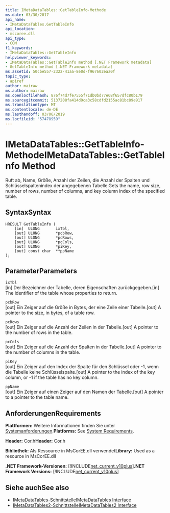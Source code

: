 ```yaml
---
title: IMetaDataTables::GetTableInfo-Methode
ms.date: 03/30/2017
api_name:
- IMetaDataTables.GetTableInfo
api_location:
- mscoree.dll
api_type:
- COM
f1_keywords:
- IMetaDataTables::GetTableInfo
helpviewer_keywords:
- IMetaDataTables::GetTableInfo method [.NET Framework metadata]
- GetTableInfo method [.NET Framework metadata]
ms.assetid: 50cbe557-2322-41aa-8e0d-f967602eaa0f
topic_type:
- apiref
author: mairaw
ms.author: mairaw
ms.openlocfilehash: 876f74d7fe7555f71db0bd77e68f657dfc80b179
ms.sourcegitcommit: 5137208fa414d9ca3c58cdfd2155ac81bc89e917
ms.translationtype: MT
ms.contentlocale: de-DE
ms.lasthandoff: 03/06/2019
ms.locfileid: "57478959"
---
```

# <a name="imetadatatablesgettableinfo-method"></a><span data-ttu-id="f9a8b-102">IMetaDataTables::GetTableInfo-Methode</span><span class="sxs-lookup"><span data-stu-id="f9a8b-102">IMetaDataTables::GetTableInfo Method</span></span>
<span data-ttu-id="f9a8b-103">Ruft ab, Name, Größe, Anzahl der Zeilen, die Anzahl der Spalten und Schlüsselspaltenindex der angegebenen Tabelle.</span><span class="sxs-lookup"><span data-stu-id="f9a8b-103">Gets the name, row size, number of rows, number of columns, and key column index of the specified table.</span></span>  
  
## <a name="syntax"></a><span data-ttu-id="f9a8b-104">Syntax</span><span class="sxs-lookup"><span data-stu-id="f9a8b-104">Syntax</span></span>  
  
```  
HRESULT GetTableInfo (  
    [in]  ULONG       ixTbl,  
    [out] ULONG       *pcbRow,  
    [out] ULONG       *pcRows,  
    [out] ULONG       *pcCols,  
    [out] ULONG       *piKey,  
    [out] const char  **ppName  
);  
```  
  
## <a name="parameters"></a><span data-ttu-id="f9a8b-105">Parameter</span><span class="sxs-lookup"><span data-stu-id="f9a8b-105">Parameters</span></span>  
 `ixTbl`  
 <span data-ttu-id="f9a8b-106">[in] Der Bezeichner der Tabelle, deren Eigenschaften zurückgegeben.</span><span class="sxs-lookup"><span data-stu-id="f9a8b-106">[in] The identifier of the table whose properties to return.</span></span>  
  
 `pcbRow`  
 <span data-ttu-id="f9a8b-107">[out] Ein Zeiger auf die Größe in Bytes, der eine Zeile einer Tabelle.</span><span class="sxs-lookup"><span data-stu-id="f9a8b-107">[out] A pointer to the size, in bytes, of a table row.</span></span>  
  
 `pcRows`  
 <span data-ttu-id="f9a8b-108">[out] Ein Zeiger auf die Anzahl der Zeilen in der Tabelle.</span><span class="sxs-lookup"><span data-stu-id="f9a8b-108">[out] A pointer to the number of rows in the table.</span></span>  
  
 `pcCols`  
 <span data-ttu-id="f9a8b-109">[out] Ein Zeiger auf die Anzahl der Spalten in der Tabelle.</span><span class="sxs-lookup"><span data-stu-id="f9a8b-109">[out] A pointer to the number of columns in the table.</span></span>  
  
 `piKey`  
 <span data-ttu-id="f9a8b-110">[out] Ein Zeiger auf den Index der Spalte für den Schlüssel oder -1, wenn die Tabelle keine Schlüsselspalte.</span><span class="sxs-lookup"><span data-stu-id="f9a8b-110">[out] A pointer to the index of the key column, or -1 if the table has no key column.</span></span>  
  
 `ppName`  
 <span data-ttu-id="f9a8b-111">[out] Ein Zeiger auf einen Zeiger auf den Namen der Tabelle.</span><span class="sxs-lookup"><span data-stu-id="f9a8b-111">[out] A pointer to a pointer to the table name.</span></span>  
  
## <a name="requirements"></a><span data-ttu-id="f9a8b-112">Anforderungen</span><span class="sxs-lookup"><span data-stu-id="f9a8b-112">Requirements</span></span>  
 <span data-ttu-id="f9a8b-113">**Plattformen:** Weitere Informationen finden Sie unter [Systemanforderungen](../../../../docs/framework/get-started/system-requirements.md).</span><span class="sxs-lookup"><span data-stu-id="f9a8b-113">**Platforms:** See [System Requirements](../../../../docs/framework/get-started/system-requirements.md).</span></span>  
  
 <span data-ttu-id="f9a8b-114">**Header:** Cor.h</span><span class="sxs-lookup"><span data-stu-id="f9a8b-114">**Header:** Cor.h</span></span>  
  
 <span data-ttu-id="f9a8b-115">**Bibliothek:** Als Ressource in MsCorEE.dll verwendet</span><span class="sxs-lookup"><span data-stu-id="f9a8b-115">**Library:** Used as a resource in MsCorEE.dll</span></span>  
  
 <span data-ttu-id="f9a8b-116">**.NET Framework-Versionen:** [!INCLUDE[net_current_v10plus](../../../../includes/net-current-v10plus-md.md)]</span><span class="sxs-lookup"><span data-stu-id="f9a8b-116">**.NET Framework Versions:** [!INCLUDE[net_current_v10plus](../../../../includes/net-current-v10plus-md.md)]</span></span>  
  
## <a name="see-also"></a><span data-ttu-id="f9a8b-117">Siehe auch</span><span class="sxs-lookup"><span data-stu-id="f9a8b-117">See also</span></span>
- [<span data-ttu-id="f9a8b-118">IMetaDataTables-Schnittstelle</span><span class="sxs-lookup"><span data-stu-id="f9a8b-118">IMetaDataTables Interface</span></span>](../../../../docs/framework/unmanaged-api/metadata/imetadatatables-interface.md)
- [<span data-ttu-id="f9a8b-119">IMetaDataTables2-Schnittstelle</span><span class="sxs-lookup"><span data-stu-id="f9a8b-119">IMetaDataTables2 Interface</span></span>](../../../../docs/framework/unmanaged-api/metadata/imetadatatables2-interface.md)

